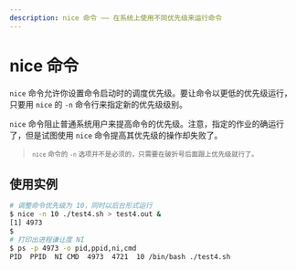 ```yaml
---
description: nice 命令 —— 在系统上使用不同优先级来运行命令
---
```


# nice 命令

`nice` 命令允许你设置命令启动时的调度优先级。要让命令以更低的优先级运行，只要用 `nice` 的 `-n` 命令行来指定新的优先级级别。

`nice` 命令阻止普通系统用户来提高命令的优先级。注意，指定的作业的确运行了，但是试图使用 `nice` 命令提高其优先级的操作却失败了。 

> <small>`nice` 命令的 `-n` 选项并不是必须的，只需要在破折号后面跟上优先级就行了。 </small>

## 使用实例 

``` bash
# 调整命令优先级为 10，同时以后台形式运行
$ nice -n 10 ./test4.sh > test4.out &
[1] 4973
$
# 打印出进程谦让度 NI
$ ps -p 4973 -o pid,ppid,ni,cmd
PID  PPID  NI CMD  4973  4721  10 /bin/bash ./test4.sh 
```